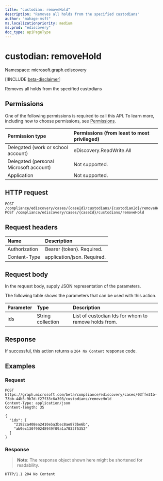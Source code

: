 ```yaml
---
title: "custodian: removeHold"
description: "Removes all holds from the specified custodians"
author: "mahage-msft"
ms.localizationpriority: medium
ms.prod: "ediscovery"
doc_type: apiPageType
---
```


# custodian: removeHold

Namespace: microsoft.graph.ediscovery

[!INCLUDE [beta-disclaimer](../../includes/beta-disclaimer.md)]

Removes all holds from the specified custodians

## Permissions

One of the following permissions is required to call this API. To learn more, including how to choose permissions, see [Permissions](/graph/permissions-reference).

|Permission type|Permissions (from least to most privileged)|
|:---|:---|
|Delegated (work or school account)|eDiscovery.ReadWrite.All|
|Delegated (personal Microsoft account)|Not supported.|
|Application|Not supported.|

## HTTP request

<!-- {
  "blockType": "ignored"
}
-->

``` http
POST /compliance/ediscovery/cases/{caseId}/custodians/{custodianId}/removeHold
POST /compliance/ediscovery/cases/{caseId}/custodians/removeHold
```

## Request headers

|Name|Description|
|:---|:---|
|Authorization|Bearer {token}. Required.|
|Content-Type|application/json. Required.|

## Request body

In the request body, supply JSON representation of the parameters.

The following table shows the parameters that can be used with this action.

|Parameter|Type|Description|
|:---|:---|:---|
|ids|String collection|List of custodian Ids for whom to remove holds from.|

## Response

If successful, this action returns a `204 No Content` response code.

## Examples

### Request

<!-- {
  "blockType": "request",
  "name": "custodianthis.removehold"
}
-->

``` http
POST https://graph.microsoft.com/beta/compliance/ediscovery/cases/03ffe31b-73bb-44b5-9b7d-f27f33c6a303/custodians/removeHold
Content-Type: application/json
Content-length: 35

{
  "ids": [
    "2192ca408ea2410eba3bec8ae873be6b",
    "ab9ec130f90248949f09a1a7032f5352"
  ]
}
```

### Response

>**Note:** The response object shown here might be shortened for readability.
<!-- {
  "blockType": "response",
  "truncated": true
}
-->

``` http
HTTP/1.1 204 No Content
```
